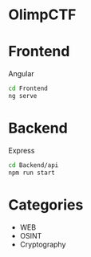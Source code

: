 # OlimpCTF



# Frontend

Angular

```bash
cd Frontend
ng serve
```

# Backend

Express

```bash
cd Backend/api
npm run start
```


# Categories

- WEB
- OSINT
- Cryptography